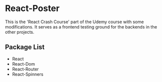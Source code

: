 # React-Poster

This is the 'React Crash Course' part of the Udemy course with some modifications. It serves as a frontend testing ground for the backends in the other projects.

## Package List

* React
* React-Dom
* React-Router
* React-Spinners

